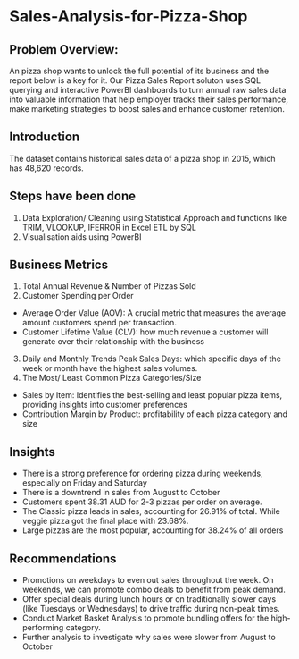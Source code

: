 # Sales-Analysis-for-Pizza-Shop
## Problem Overview:
An pizza shop wants to unlock the full potential of its business and the report below is a key for it. Our Pizza Sales Report soluton uses SQL querying and interactive PowerBI dashboards to turn annual raw sales data into valuable information that help employer tracks their sales performance, make marketing strategies to boost sales and enhance customer retention.
## Introduction
The dataset contains historical sales data of a pizza shop in 2015, which has 48,620 records. 
## Steps have been done
1. Data Exploration/ Cleaning using Statistical Approach and functions like TRIM, VLOOKUP, IFERROR in Excel
ETL by SQL
2. Visualisation aids using PowerBI
## Business Metrics
1. Total Annual Revenue & Number of Pizzas Sold
2. Customer Spending per Order
- Average Order Value (AOV): A crucial metric that measures the average amount customers spend per transaction.
- Customer Lifetime Value (CLV): how much revenue a customer will generate over their relationship with the business
3. Daily and Monthly Trends
Peak Sales Days: which specific days of the week or month have the highest sales volumes.
4. The Most/ Least Common Pizza Categories/Size
- Sales by Item: Identifies the best-selling and least popular pizza items, providing insights into customer preferences
- Contribution Margin by Product: profitability of each pizza category and size
## Insights
- There is a strong preference for ordering pizza during weekends, especially on Friday and Saturday
- There is a downtrend in sales from August to October 
- Customers spent 38.31 AUD for 2-3 pizzas per order on average. 
- The Classic pizza leads in sales, accounting for 26.91% of total. While veggie pizza got the final place with 23.68%.
- Large pizzas are the most popular, accounting for 38.24% of all orders
## Recommendations
- Promotions on weekdays to even out sales throughout the week. On weekends, we can promote combo deals to benefit from peak demand. 
- Offer special deals during lunch hours or on traditionally slower days (like Tuesdays or Wednesdays) to drive traffic during non-peak times. 
- Conduct Market Basket Analysis to promote bundling offers for the high-performing category. 
- Further analysis to investigate why sales were slower from August to October
